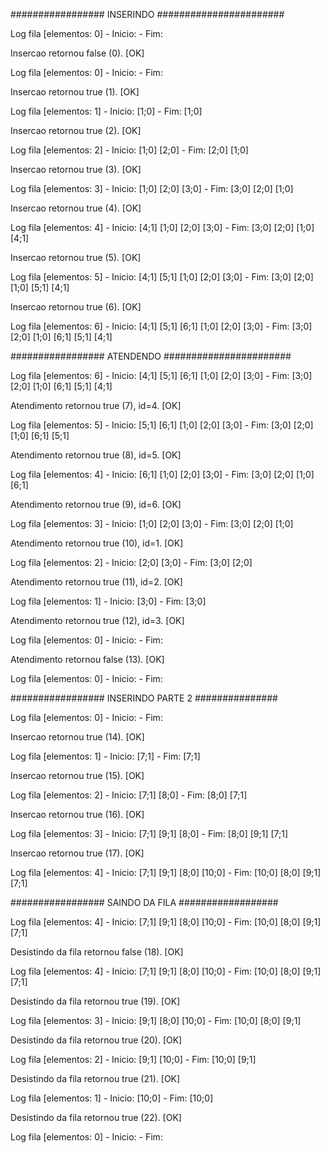 ################# INSERINDO #######################

Log fila [elementos: 0]	- Inicio:
                       	-    Fim:

Insercao retornou false (0). [OK]

Log fila [elementos: 0]	- Inicio:
                       	-    Fim:

Insercao retornou true (1). [OK]

Log fila [elementos: 1]	- Inicio: [1;0]
                       	-    Fim: [1;0]

Insercao retornou true (2). [OK]

Log fila [elementos: 2]	- Inicio: [1;0] [2;0]
                       	-    Fim: [2;0] [1;0]

Insercao retornou true (3). [OK]

Log fila [elementos: 3]	- Inicio: [1;0] [2;0] [3;0]
                       	-    Fim: [3;0] [2;0] [1;0]

Insercao retornou true (4). [OK]

Log fila [elementos: 4]	- Inicio: [4;1] [1;0] [2;0] [3;0]
                       	-    Fim: [3;0] [2;0] [1;0] [4;1]

Insercao retornou true (5). [OK]

Log fila [elementos: 5]	- Inicio: [4;1] [5;1] [1;0] [2;0] [3;0]
                       	-    Fim: [3;0] [2;0] [1;0] [5;1] [4;1]

Insercao retornou true (6). [OK]

Log fila [elementos: 6]	- Inicio: [4;1] [5;1] [6;1] [1;0] [2;0] [3;0]
                       	-    Fim: [3;0] [2;0] [1;0] [6;1] [5;1] [4;1]

################# ATENDENDO #######################

Log fila [elementos: 6]	- Inicio: [4;1] [5;1] [6;1] [1;0] [2;0] [3;0]
                       	-    Fim: [3;0] [2;0] [1;0] [6;1] [5;1] [4;1]

Atendimento retornou true (7), id=4. [OK]

Log fila [elementos: 5]	- Inicio: [5;1] [6;1] [1;0] [2;0] [3;0]
                       	-    Fim: [3;0] [2;0] [1;0] [6;1] [5;1]

Atendimento retornou true (8), id=5. [OK]

Log fila [elementos: 4]	- Inicio: [6;1] [1;0] [2;0] [3;0]
                       	-    Fim: [3;0] [2;0] [1;0] [6;1]

Atendimento retornou true (9), id=6. [OK]

Log fila [elementos: 3]	- Inicio: [1;0] [2;0] [3;0]
                       	-    Fim: [3;0] [2;0] [1;0]

Atendimento retornou true (10), id=1. [OK]

Log fila [elementos: 2]	- Inicio: [2;0] [3;0]
                       	-    Fim: [3;0] [2;0]

Atendimento retornou true (11), id=2. [OK]

Log fila [elementos: 1]	- Inicio: [3;0]
                       	-    Fim: [3;0]

Atendimento retornou true (12), id=3. [OK]

Log fila [elementos: 0]	- Inicio:
                       	-    Fim:

Atendimento retornou false (13). [OK]

Log fila [elementos: 0]	- Inicio:
                       	-    Fim:

################# INSERINDO PARTE 2 ###############

Log fila [elementos: 0]	- Inicio:
                       	-    Fim:

Insercao retornou true (14). [OK]

Log fila [elementos: 1]	- Inicio: [7;1]
                       	-    Fim: [7;1]

Insercao retornou true (15). [OK]

Log fila [elementos: 2]	- Inicio: [7;1] [8;0]
                       	-    Fim: [8;0] [7;1]

Insercao retornou true (16). [OK]

Log fila [elementos: 3]	- Inicio: [7;1] [9;1] [8;0]
                       	-    Fim: [8;0] [9;1] [7;1]

Insercao retornou true (17). [OK]

Log fila [elementos: 4]	- Inicio: [7;1] [9;1] [8;0] [10;0]
                       	-    Fim: [10;0] [8;0] [9;1] [7;1]

################# SAINDO DA FILA ##################

Log fila [elementos: 4]	- Inicio: [7;1] [9;1] [8;0] [10;0]
                       	-    Fim: [10;0] [8;0] [9;1] [7;1]

Desistindo da fila retornou false (18). [OK]

Log fila [elementos: 4]	- Inicio: [7;1] [9;1] [8;0] [10;0]
                       	-    Fim: [10;0] [8;0] [9;1] [7;1]

Desistindo da fila retornou true (19). [OK]

Log fila [elementos: 3]	- Inicio: [9;1] [8;0] [10;0]
                       	-    Fim: [10;0] [8;0] [9;1]

Desistindo da fila retornou true (20). [OK]

Log fila [elementos: 2]	- Inicio: [9;1] [10;0]
                       	-    Fim: [10;0] [9;1]

Desistindo da fila retornou true (21). [OK]

Log fila [elementos: 1]	- Inicio: [10;0]
                       	-    Fim: [10;0]

Desistindo da fila retornou true (22). [OK]

Log fila [elementos: 0]	- Inicio:
                       	-    Fim:

